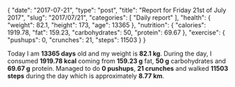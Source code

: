 {
    "date": "2017-07-21",
    "type": "post",
    "title": "Report for Friday 21st of July 2017",
    "slug": "2017\/07\/21",
    "categories": [
        "Daily report"
    ],
    "health": {
        "weight": 82.1,
        "height": 173,
        "age": 13365
    },
    "nutrition": {
        "calories": 1919.78,
        "fat": 159.23,
        "carbohydrates": 50,
        "protein": 69.67
    },
    "exercise": {
        "pushups": 0,
        "crunches": 21,
        "steps": 11503
    }
}

Today I am <strong>13365 days</strong> old and my weight is <strong>82.1 kg</strong>. During the day, I consumed <strong>1919.78 kcal</strong> coming from <strong>159.23 g</strong> fat, <strong>50 g</strong> carbohydrates and <strong>69.67 g</strong> protein. Managed to do <strong>0 pushups</strong>, <strong>21 crunches</strong> and walked <strong>11503 steps</strong> during the day which is approximately <strong>8.77 km</strong>.